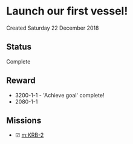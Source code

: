 # Launch our first vessel!
Created Saturday 22 December 2018

Status
------
Complete

Reward
------

* 3200-1-1 - 'Achieve goal' complete!
* 2080-1-1


Missions
--------

* ☑ [m:KRB-2](../m/KRB-2.markdown)


